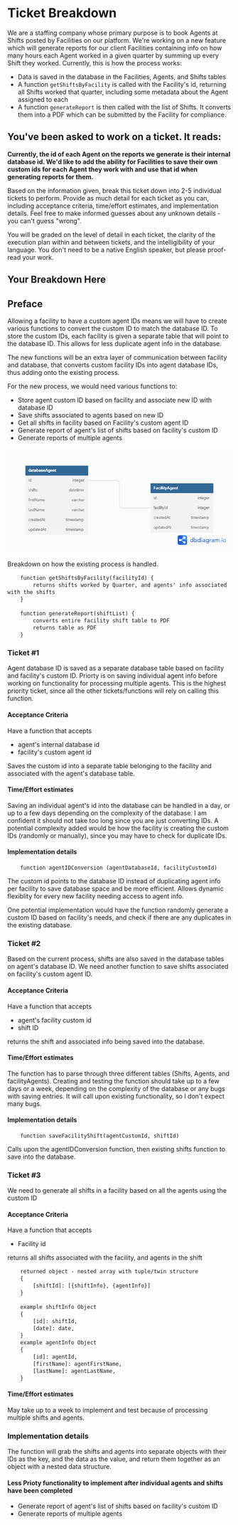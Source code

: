 # Ticket Breakdown
We are a staffing company whose primary purpose is to book Agents at Shifts posted by Facilities on our platform. We're working on a new feature which will generate reports for our client Facilities containing info on how many hours each Agent worked in a given quarter by summing up every Shift they worked. Currently, this is how the process works:

- Data is saved in the database in the Facilities, Agents, and Shifts tables
- A function `getShiftsByFacility` is called with the Facility's id, returning all Shifts worked that quarter, including some metadata about the Agent assigned to each
- A function `generateReport` is then called with the list of Shifts. It converts them into a PDF which can be submitted by the Facility for compliance.

## You've been asked to work on a ticket. It reads:

**Currently, the id of each Agent on the reports we generate is their internal database id. We'd like to add the ability for Facilities to save their own custom ids for each Agent they work with and use that id when generating reports for them.**


Based on the information given, break this ticket down into 2-5 individual tickets to perform. Provide as much detail for each ticket as you can, including acceptance criteria, time/effort estimates, and implementation details. Feel free to make informed guesses about any unknown details - you can't guess "wrong".


You will be graded on the level of detail in each ticket, the clarity of the execution plan within and between tickets, and the intelligibility of your language. You don't need to be a native English speaker, but please proof-read your work.

## Your Breakdown Here

## Preface

Allowing a facility to have a custom agent IDs means we will have to create various functions to convert the custom ID to match the database ID. To store the custom IDs, each facility is given a separate table that will point to the database ID. This allows for less duplicate agent info in the database.

The new functions will be an extra layer of communication between facility and database, that converts custom facility IDs into agent database IDs, thus adding onto the existing process.

For the new process, we would need various functions to:
-   Store agent custom ID based on facility and associate new ID with database ID
-   Save shifts associated to agents based on new ID
-   Get all shifts in facility based on Facility's custom agent ID
-   Generate report of agent's list of shifts based on facility's custom ID
-   Generate reports of multiple agents


![database structure to link custom ID to database ID](./agentIDs.png)

Breakdown on how the existing process is handled.
```
    function getShiftsByFacility(facilityId) {
        returns shifts worked by Quarter, and agents' info associated with the shifts
    }

    function generateReport(shiftList) {
        converts entire facility shift table to PDF
        returns table as PDF
    }
```
### **Ticket #1**
Agent database ID is saved as a separate database table based on facility and facility's custom ID. Priorty is on saving individual agent info before working on functionality for processing multiple agents. This is the highest priority ticket, since all the other tickets/functions will rely on calling this function.

#### **Acceptance Criteria**
Have a function that accepts
-   agent's internal database id
-   facility's custom agent id

Saves the custom id into a separate table belonging to the facility and associated with the agent's database table.

#### **Time/Effort estimates**
Saving an individual agent's id into the database can be handled in a day, or up to a few days depending on the complexity of the database. I am confident it should not take too long since you are just converting IDs. A potential complexity added would be how the facility is creating the custom IDs (randomly or manually), since you may have to check for duplicate IDs.

#### **Implementation details**
```
    function agentIDConversion (agentDatabaseId, facilityCustomId)
```
The custom id points to the database ID instead of duplicating agent info per facility to save database space and be more efficient. Allows dynamic flexiblity for every new facility needing access to agent info.

One potential implementation would have the function randomly generate a custom ID based on facility's needs, and check if there are any duplicates in the existing database.

### **Ticket #2**
Based on the current process, shifts are also saved in the database tables on agent's database ID. We need another function to save shifts associated on facility's custom agent ID.

#### **Acceptance Criteria**
Have a function that accepts
-   agent's facility custom id
-   shift ID

returns the shift and associated info being saved into the database.

#### **Time/Effort estimates**
The function has to parse through three different tables (Shifts, Agents, and facilityAgents). Creating and testing the function should take up to a few days or a week, depending on the complexity of the database or any bugs with saving entries. It will call upon existing functionality, so I don't expect many bugs.

#### **Implementation details**
```
    function saveFacilityShift(agentCustomId, shiftId)
```
Calls upon the agentIDConversion function, then existing shifts function to save into the database.

### **Ticket #3**
We need to generate all shifts in a facility based on all the agents using the custom ID

#### **Acceptance Criteria**
Have a function that accepts
-   Facility id

returns all shifts associated with the facility, and agents in the shift
```
    returned object - nested array with tuple/twin structure
    {
        [shiftId]: [{shiftInfo}, {agentInfo}]
    }

    example shiftInfo Object
    {
        [id]: shiftId,
        [date]: date,
    }
    example agentInfo Object
    {
        [id]: agentId,
        [firstName]: agentFirstName,
        [lastName]: agentLastName,
    }
```

#### **Time/Effort estimates**
May take up to a week to implement and test because of processing multiple shifts and agents.

### **Implementation details**
The function will grab the shifts and agents into separate objects with their IDs as the key, and the data as the value, and return them together as an object with a nested data structure.

#### **Less Prioty functionality to implement after individual agents and shifts have been completed**
-   Generate report of agent's list of shifts based on facility's custom ID
-   Generate reports of multiple agents
